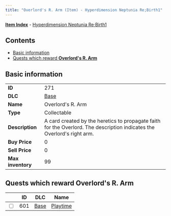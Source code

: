 ```yaml
---
title: "Overlord's R. Arm (Item) - Hyperdimension Neptunia Re;Birth1"
---
```


[**Item Index**](/neptunia/rb1/item/index.html) - [Hyperdimension Neptunia Re;Birth1](/neptunia/rb1)

## Contents

- [Basic information](#basic-information)
- [Quests which reward **Overlord's R. Arm**](#quests-which-reward-overlords-r-arm)

## Basic information

|   |   |
| -- | -- |
| **ID** | 271 |
| **DLC** | [Base](/neptunia/rb1/dlc/1-base.html) |
| **Name** | Overlord's R. Arm |
| **Type** | Collectable |
| **Description** | A card created by the heretics to propagate faith for the Overlord. The description indicates the Overlord's right arm. |
| **Buy Price** | 0 |
| **Sell Price** | 0 |
| **Max inventory** | 99 |


## Quests which reward **Overlord's R. Arm**

|    | ID | DLC | Name |
| -- | -- | --- | ---- |
| <input type="checkbox" id="rb1-quest-1-601" class="trackbox" /> | 601 | [Base](/neptunia/rb1/dlc/1-base.html) | [Playtime](/neptunia/rb1/quest/1-601-playtime.html) |
